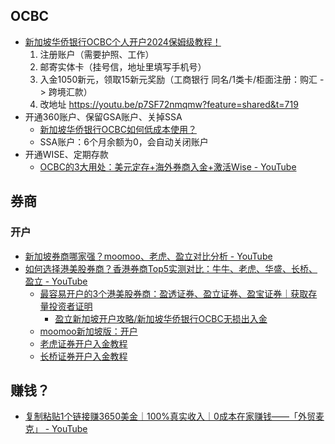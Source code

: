 ## OCBC

- [新加坡华侨银行OCBC个人开户2024保姆级教程！](https://www.youtube.com/watch?v=n-eALectq1w)
	1. 注册账户（需要护照、工作）
	2. 邮寄实体卡（挂号信，地址里填写手机号）
	3. 入金1050新元，领取15新元奖励（工商银行 同名/1类卡/柜面注册：购汇 -> 跨境汇款）
	4. 改地址 https://youtu.be/p7SF72nmqmw?feature=shared&t=719
- 开通360账户、保留GSA账户、关掉SSA
	- [新加坡华侨银行OCBC如何低成本使用？](https://www.youtube.com/watch?v=eZfWnoIG-ew&t=292s)
	- SSA账户：6个月余额为0，会自动关闭账户
- 开通WISE、定期存款
	- [OCBC的3大用处：美元定存+海外券商入金+激活Wise - YouTube](https://www.youtube.com/watch?v=JkPXNsZlIFw)

## 券商

### 开户

- [新加坡券商哪家强？moomoo、老虎、盈立对比分析 - YouTube](https://www.youtube.com/watch?v=k8wwAJfcYWI)
- [如何选择港美股券商？香港券商Top5实测对比：牛牛、老虎、华盛、长桥、盈立 - YouTube](https://www.youtube.com/watch?v=kFgHao6Qcao)
	- [最容易开户的3个港美股券商：盈透证券、盈立证券、盈宝证券｜获取存量投资者证明](https://www.youtube.com/watch?v=tJTvKY0wbj8)
		- [盈立新加坡开户攻略/新加坡华侨银行OCBC无损出入金](https://www.youtube.com/watch?v=e1NYCK3KEO0)
	- [moomoo新加坡版：开户](https://www.youtube.com/watch?v=_AhL02_EIVg)
	- [老虎证券开户入金教程](https://www.youtube.com/watch?v=UWJ833ZeifA)
	- [长桥证券开户入金教程](https://www.youtube.com/watch?v=NdEmCQBpsBI)

## 赚钱？

- [复制粘贴1个链接赚3650美金｜100%真实收入｜0成本在家赚钱——「外贸麦克」 - YouTube](https://www.youtube.com/watch?v=ugSK3BkrXss)